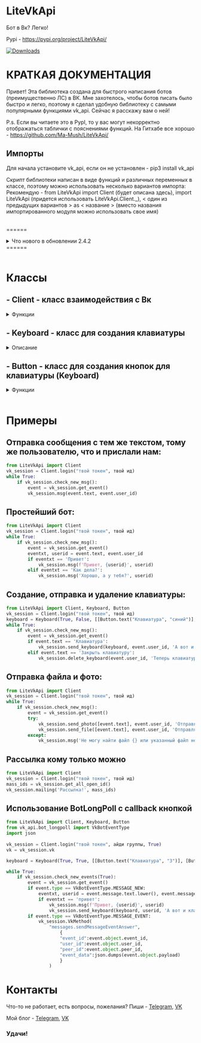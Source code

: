 # LiteVkApi
Бот в Вк? Легко!

Pypi - https://pypi.org/project/LiteVkApi/

[![Downloads](https://pepy.tech/badge/litevkapi)](https://pepy.tech/project/litevkapi)


# КРАТКАЯ ДОКУМЕНТАЦИЯ
Привет! Эта библиотека создана для быстрого написания ботов (преимущественно ЛС) в ВК. Мне захотелось, чтобы ботов писать было быстро и легко, поэтому я сделал удобную библиотеку с самыми популярными функциями vk_api. Сейчас я расскажу вам о ней!

P.s. Если вы читаете это в PypI, то у вас могут некорректно отображаться таблички с пояснениями функций. На Гитхабе все хорошо - https://github.com/Ma-Mush/LiteVkApi/

## Импорты
Для начала установите vk_api, если он не установлен - pip3 install vk_api

Скрипт библиотеки написан в виде функций и различных переменных в классе, поэтому можно использовать несколько вариантов импорта:
Рекомендую - from LiteVkApi import Client (будет описана здесь), import LiteVkApi (придется использовать LiteVkApi.Client._), < один из предыдущих вариантов > as < название > (вместо названия импортированного модуля можно использовать свое имя)

<br>======
 <details>  <summary> Что нового в обновлении 2.4.2</summary> 

### - Изменены параметры фунцкий Client.check_new_msg и Client.check_new_events
Теперь они принимают параметр botlongpoll (True/False, по умолчанию - False). Он определяет, использовать ЛонгПул для ботов или общий. Разница в том, что у общего привычный формат возращения событий - event.text и тд. ЛонгПул для ботов же имеет бОльшие возможности. Так, с его помощью можно получать отвтеты на callback кнопки с полезной нагрузкой (payload), такие как snack_bar. Но и формат ответа для "традиционных" типов событий у них другой. Так, при получении сообщения его текст будет записан в event.message.text. Пример кода с кнопкой и обработкой сообщений будет в соответсвующем разделе внизу документации.


</details> 
======<br>
<br>


# Классы

## - Client - класс взаимодействия с Вк

<details> <summary>Функции</summary> 

* ## Client.login(token, id_group, userbot, my_key, my_server, my_ts) *
    ### Функция ВСЕГДА имеет объект Client
    Функция регистрирует вас на сервере ВКонтакте и возвращает сессию в переменную.
    <details> <summary>Параметры</summary>

    Название  | Что это?
    ------------- | -------------
    token | Токен сообщества в виде строки (например 'a244f42a6eaec65dbeh1ee13aab8ce7355311448868357e545c27cd648025c8a31ee66f4528a0a4ca98be')
    id_group | id группы в числовом виде (например 200397283), если используется юзер-бот - любое число или None (нужен, только если вы используете токен группы)
    userbot | Для страницы (а не для группы) вы используете бота? (True/False) По умолчанию False
    get_session | Если True - возвращает сессию в переменную (для удобства использования вместе vk_api). По умолчанию False
    ост. | Настройки для беседы, узать тут - https://vk.com/dev/groups.getLongPollServer

    </details>

* ## _.get_session()
    Возвращает сессию Вконтакте, т.е. ели вы уже вошли через Client.login и вам надо пользоваться обычным vk_api, то вы можете использовать эту сессию, чтобы не входить снова. (Тоже самое на vk_api - vk_session = vk_api.VkApi(token = токен))

* ## Client.give_session(session) *
    #### Функция ВСЕГДА имеет объект Client
    Регистрирует вашу сессию Вк, но только если вы уже входили через другие api и передали ее в параметр session (для vk_api сессия получается через session = vk_api.VkApi(token = токен))
    <details> <summary>Параметры</summary>

    Название  | Что это?
    ------------- | -------------
    session | Сессия в Вк от vk_api
    ост. | Настройки для беседы, узать тут - https://vk.com/dev/groups.getLongPollServer
        
    </details> 
        
* ## _.msg(text, userid, photo, files, keyboard, reply_to)
    Отправляет сообщение пользователю по ID / беседе по ее номеру с заданным текстом
    <details> <summary>Параметры</summary>
        
    Название  | Что это?
    ------------- | -------------
    text | Текст сообщения 
    userid | ID пользователя/беседы для отправкии сообщеия
    photo | Массив с путями до фотографий, которые нужно отправить
    files | Массив с путями до файлов, которые нужно отправить
    keyboard | Клавиатура, полученная с помощью Keyboard (подробнее - ниже)
    reply_to | ID сообщения, на котороее нужно ответить
        
    </details> 

* ## _.send_message(text, userid, photo, files, keyboard, reply_to)
    То же самое, что и _.msg

* ## _.edit_message(text, userid, messid, photo, files, keyboard)
    Изменяет сообщение по ID
    <details> <summary>Параметры</summary>
        
    Название  | Что это?
    ------------- | -------------
    text | Текст сообщения 
    userid | ID пользователя/беседы, куда было отправлено сообщение
    messid | ID сообщения, которое нужно изменить
    photo | Массив с путями до фотографий, которые нужно отправить
    files | Массив с путями до файлов, которые нужно отправить
    keyboard | Клавиатура, полученная с помощью Keyboard (подробнее - ниже)

    </details> 

* ## _.check_new_msg(botlongpoll)
    Используется для проверки новых сообщений (возвращает True / False)
    <details> <summary>Параметры</summary>

    Название  | Что это?
    ------------- | -------------
    botlongpoll | Использовать ЛонгПул для ботов или общий (True / False)? По умолчанию False

    </details> 

* ## _.check_new_events(botlongpoll)
    Используется для проверки любых новых событий (а не только сообщений, как в check_new_msg). В остальном - аналогичная функция. (возвращает True / False)
    <details> <summary>Параметры</summary>

    Название  | Что это?
    ------------- | -------------
    botlongpoll | Использовать ЛонгПул для ботов или общий (True / False)? По умолчанию False

    </details> 
    
* ## _.get_event()
    Возвращает данные о новом сообщении при его наличии. Основные параметры выданных данных - user_id / chat_id, text. Подробнее в документации vk_api.

* ## _.send_photo(file_names, userid, msg, keyboard)
    Отправляет фото с сообщением / без него пользователю/беседе.
    <details> <summary>Параметры</summary>
        
    Название  | Что это?
    ------------- | -------------
    file_name | массив файлов в директории запущенного питон-файла или полный путь к нему
    userid | ID пользователя/беседы для отправкии сообщеия
    msg | Текст сообщения (по умолчанию без него)
    keyboard | Клавиатура, полученная с помощью Keyboard (подробнее - ниже)
        
    </details> 

* ## _.send_file(file_names, userid, msg, keyboard)
    Отправляет файл с сообщением / без него пользователю/беседе.
    <details> <summary>Параметры</summary>
        
    Название  | Что это?
    ------------- | -------------
    file_names | Массив файлов в директории запущенного питон-файла или полный путь к нему
    userid | ID пользователя/беседы для отправкии сообщеия
    msg | Текст сообщения (по умолчанию без него)
    keyboard | Клавиатура, полученная с помощью Keyboard (подробнее - ниже)

    </details> 

* ## _.send_keyboard(keyboard, userid, msg)
    Отправляем пользователю созданнуб раннее клавиатуру
    <details> <summary>Параметры</summary>
        
    Название  | Что это?
    ------------- | -------------
    keyboard | Клавиатура, созданная раннее
    userid | Ид пользователя / беседы
    msg | Сообщение при отправке клавиатуры (по умолчанию 'Клавиатура!')
        
    </details> 

* ## _.delete_keyboard(userid, msg)
    Удаляет клавиатуру у пользователя. 
    <details> <summary>Параметры</summary>
        
    Название  | Что это?
    ------------- | -------------
    userid | Ид пользователя / беседы
    msg | Сообщение при удалении клавиатуры (по умолчанию 'Клавиатура закрыта!')

    </details>  
    
* ## _.mailing(text, userids, safe)
    Делает рассылку независимо от других действий (бот будет отвечать во время рассылки).
    <details> <summary>Параметры</summary>
        
    Название  | Что это?
    ------------- | -------------
    text | Текст сообщения
    userids | Массив с ID пользователей / бесед (например - [123456, 1234567, 12345678])
    safe | Массив с ID пользователей / бесед, которые отказались от рассылки, по умолчанию таких нет

    </details> 
    
* ## _.get_all_message_data()
    Возвращает массив со словарями с данными о последних сообщениях всех чатов, где находился бот (и ЛС, и беседы, и боты). Внимание! Функция достаточно долгая для ботов с большой аудиторией. Может занимать от долей секунды до нескольких минут.
    <details> <summary>Что находится в словарях:</summary>

    Название  | Что это?
    ------------- | -------------
    date | Количиство секунд с 01.01.1970 00:00 UTC, также как time.time()
    from_id | Id группы или пользователя, кто отправил последнее сообщение (может быть как и бот, так и пользователь)
    id | Id этого сообщения
    out | 0 / 1, 0 - последнее сообщение присали вам, 1 - последнее сообщение прислали вы
    peer_id | Id чата - chat_id если это беседа, user_id если это Лс (ну или id группы если это бот)
    random_id | Какой рандомный Id у сообщения (нужен для его отправки, фактически бесполезен)
    text | Текст сообщения
    attachments | Описание вложений (фото, видео, файлы, стикеры и тд.) последнего сообщения (если это просто текст - [])
    admin_author_id | Если out=1 и писал не бот, а человек, то в этот параметр передается id админа, который писал сообщение
    update_time | Если сообщение редактировали, то передается время редактирования в формате, как в date
    conversation_message_id | Уникальный автоматически увеличивающийся номер для всех сообщений с этим peer
    fwd_messages | Массив пересланных сообщений, если они есть (если нет - [])
    important | В документации не нашел, скорее всего избарнный (важный) чат или нет (True/False)
    is_hidden | В документации не нашел, скорее всего скрытое сообщение (удалено у меня) или нет (но это не точно) (True/False)

    </details> 
        

* ## _.get_all_open_id(message_data)
    Возвращает в переменную массив с Id всех пользоватлей, которые когда-либо писали боту или id бесед, где он находится (куда ему можно писать - для рассылки)
    <details> <summary>Параметры</summary>
        
    Название  | Что это?
    ------------- | -------------
    message_data | Данные, полученные с помощью get_all_message_data*, по умолчанию None, функция * вызывается автоматически

    </details>  
    
* ## _.VkMethod(method_name, arg)
    Возвращает в переменную данные, полученные в результате запроса с помощью Вк-метода. Создана для удобства, чтобы не имортировать vk_api и получать сессию)
    <details> <summary>Параметры</summary>
    
    Название  | Что это?
    ------------- | -------------
    method_name | Назване Вк-метода (все методы тут - https://vk.com/dev/methods )
    arg | Параметры для метода в виде словаря

    </details> 
    
</details>

## - Keyboard - класс для создания клавиатуры 
<details> <summary>Описание</summary>
    
Название  | Что это?
------------- | -------------
permanent | При True - клавиатуру можно нажимать много раз, при False - пропадает после первого
inline | При True - клавиатура в сообщении, при False - как обычно, снизу экрана
buttons* | Двойной массив, заполенный массивами, в которых объекты - кнопки, полученные из класса Buttons (ниже)


    * Подробнее про праметр "buttons". Это двойной массив, имеет вид [[кнопка, кнопка], [кнопка]]. Как нетрудно догадаться - вложенные массивы подразумевают строки с кнопками. То есть, если вы хотите разместить 2 кнопки на первой строке, а еще 1 на второй - используйте конструкнию выше. При 3-ух кнопках по одной на строке - [[кнопка], [кнопка], [кнопка]]. 
</details>

## - Button - класс для создания кнопок для клавиатуры (Keyboard)
<details> <summary>Функции</summary> 

* ## Button.text(label, color, callback, payload)
    Возвращает обычную кнопку с текстом
    <details> <summary>Параметры</summary>
    
    Название  | Что это?
    ------------- | -------------
    label | Текст кнопки
    color | Цвет (Синий - 'primary', '0', 'синий'; Белый - 'secondary', '1', 'белый'; Красный - 'negative', '2', 'красный'; Зелёный - 'positive', '3', 'зеленый')
    callback | Коллбэк это кнопка или нет (True/False)
    payload | Данные для старых клиентов ВК (я сам хз че это, в доке Вк так написано)

    </details>


* ## Button.url(label, link, payload)
    Возвращает кнопку с ссылкой
    <details> <summary>Параметры</summary>

    Название  | Что это?
    ------------- | -------------
    label | Текст кнопки
    link | Ссылка, которая будет открыта при нажатии
    payload | Данные для старых клиентов ВК

    </details>

* ## Button.open_app(app_id, owner_id, label, hash, payload)
    Возвращает кнопку для открытия указанного приложения VK mini apps
    <details> <summary>Параметры</summary>

    Название  | Что это?
    ------------- | -------------
    app_id | ID приложения
    app_hash | Хэш приложения
    label | Текст кнопки
    hash | Хэш 
    payload | Данные для старых клиентов ВК

    </details>

* ## Button.vk_pay(hash, payload)
    Возвращает кнопку для открытия VK pay
    <details> <summary>Параметры</summary>

    Название  | Что это?
    ------------- | -------------
    hash | Хэш аккаунта VK pay
    payload | Данные для старых клиентов ВК

    </details>

</details> <br> 


# Примеры
## Отправка сообщения с тем же текстом, тому же пользователю, что и прислали нам:
```python
from LiteVkApi import Client
vk_session = Client.login("твой токен", твой ид)
while True:
    if vk_session.check_new_msg():
        event = vk_session.get_event()
        vk_session.msg(event.text, event.user_id)
```
## Простейший бот:
```python
from LiteVkApi import Client
vk_session = Client.login("твой токен", твой ид)
while True:
    if vk_session.check_new_msg():
        event = vk_session.get_event()
        eventxt, userid = event.text, event.user_id
        if eventxt == 'Привет':
            vk_session.msg(f'Привет, {userid}', userid)
        elif eventxt == 'Как дела?':
            vk_session.msg('Хорошо, а у тебя?', userid)
```
## Создание, отправка и удаление клавиатуры:
```python
from LiteVkApi import Client, Keyboard, Button
vk_session = Client.login("твой токен", твой ид)
keyboard = Keyboard(True, False, [[Button.text("Клавиатура", "синий")], [Button.text("Закрыть клавиатуру", "синий")], [Button.url("Создатель библиотеки", "https://vk.com/maks.mushtriev2")]])
while True:
    if vk_session.check_new_msg():
        event = vk_session.get_event()
        if event.text == 'Клавиатура':
            vk_session.send_keyboard(keyboard, event.user_id, 'А вот и клавиатура!')
        elif event.text == 'Закрыть клавиатуру':
            vk_session.delete_keyboard(event.user_id, 'Теперь клавиатура закрыта!')
```
## Отправка файла и фото:
```python
from LiteVkApi import Client
vk_session = Client.login("твой токен", твой ид)
while True:
    if vk_session.check_new_msg():
        event = vk_session.get_event()
        try:
            vk_session.send_photo([event.text], event.user_id, 'Отправляю фото...')
            vk_session.send_file([event.text], event.user_id, 'Отправляю файл...')
        except:
            vk_session.msg('Не могу найти файл {} или указанный файл не является фотографией'.format(event.text), event.user_id)
```
## Рассылка кому только можно
```python
from LiteVkApi import Client
vk_session = Client.login("твой токен", твой ид)
mass_ids = vk_session.get_all_open_id()
vk_session.mailing('Рассылка!', mass_ids)
```
## Использование BotLongPoll с callback кнопкой
```python
from LiteVkApi import Client, Keyboard, Button 
from vk_api.bot_longpoll import VkBotEventType 
import json 
 
vk_session = Client.login("твой токен", айди группы, True) 
vk = vk_session.vk

keyboard = Keyboard(True, True, [[Button.text("Клавиатура", "3")], [Button.text("Закрыть клавиатуру", "1")], [Button.text("Создатель библиотеки", "2", True, {"type": "show_snackbar", "text": "MaMush"})]]) 

while True: 
    if vk_session.check_new_events(True):
        event = vk_session.get_event() 
        if event.type == VkBotEventType.MESSAGE_NEW:
            eventxt, userid = event.message.text.lower(), event.message.from_id
            if eventxt == 'привет': 
                vk_session.msg(f'Привет, {userid}', userid) 
                vk_session.send_keyboard(keyboard, userid, 'А вот и клавиатура!') 
        if event.type == VkBotEventType.MESSAGE_EVENT: 
            vk_session.VkMethod(
                "messages.sendMessageEventAnswer", 
                    {
                    "event_id":event.object.event_id, 
                    "user_id":event.object.user_id, 
                    "peer_id":event.object.peer_id,  
                    "event_data":json.dumps(event.object.payload)
                    }
                )
```

# Контакты

Что-то не работает, есть вопросы, пожелания? Пиши - [Telegram](https://t.me/Error_mak25), [VK](https://vk.com/maks.mushtriev2)

Мой блог - [Telegram](https://t.me/mamush_blog),  [VK](https://vk.com/mamush_blog)


### Удачи!
